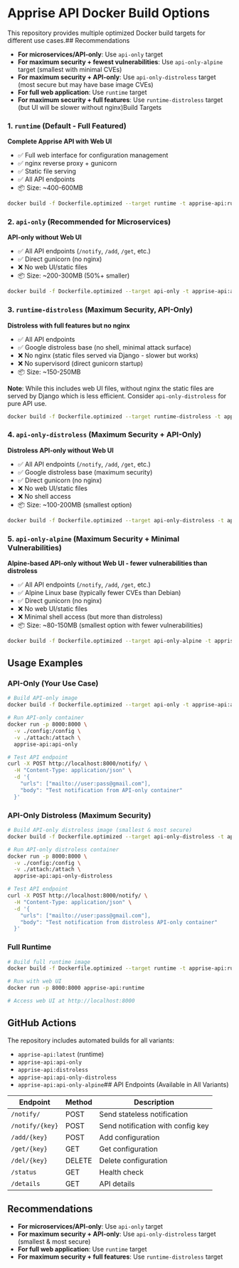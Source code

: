 # Apprise API Docker Build Options

This repository provides multiple optimized Docker build targets for different use cases.## Recommendations

- **For microservices/API-only**: Use `api-only` target
- **For maximum security + fewest vulnerabilities**: Use `api-only-alpine` target (smallest with minimal CVEs)
- **For maximum security + API-only**: Use `api-only-distroless` target (most secure but may have base image CVEs)
- **For full web application**: Use `runtime` target
- **For maximum security + full features**: Use `runtime-distroless` target (but UI will be slower without nginx)Build Targets

### 1. `runtime` (Default - Full Featured)
**Complete Apprise API with Web UI**
- ✅ Full web interface for configuration management
- ✅ nginx reverse proxy + gunicorn
- ✅ Static file serving
- ✅ All API endpoints
- 📦 Size: ~400-600MB

```bash
docker build -f Dockerfile.optimized --target runtime -t apprise-api:runtime .
```

### 2. `api-only` (Recommended for Microservices)
**API-only without Web UI**
- ✅ All API endpoints (`/notify`, `/add`, `/get`, etc.)
- ✅ Direct gunicorn (no nginx)
- ❌ No web UI/static files
- 📦 Size: ~200-300MB (50%+ smaller)

```bash
docker build -f Dockerfile.optimized --target api-only -t apprise-api:api-only .
```

### 3. `runtime-distroless` (Maximum Security, API-Only)
**Distroless with full features but no nginx**
- ✅ All API endpoints
- ✅ Google distroless base (no shell, minimal attack surface)
- ❌ No nginx (static files served via Django - slower but works)
- ❌ No supervisord (direct gunicorn startup)
- 📦 Size: ~150-250MB

**Note**: While this includes web UI files, without nginx the static files are served by Django which is less efficient. Consider `api-only-distroless` for pure API use.

```bash
docker build -f Dockerfile.optimized --target runtime-distroless -t apprise-api:distroless .
```

### 4. `api-only-distroless` (Maximum Security + API-Only)
**Distroless API-only without Web UI**
- ✅ All API endpoints (`/notify`, `/add`, `/get`, etc.)
- ✅ Google distroless base (maximum security)
- ✅ Direct gunicorn (no nginx)
- ❌ No web UI/static files
- ❌ No shell access
- 📦 Size: ~100-200MB (smallest option)

```bash
docker build -f Dockerfile.optimized --target api-only-distroless -t apprise-api:api-only-distroless .
```

### 5. `api-only-alpine` (Maximum Security + Minimal Vulnerabilities)
**Alpine-based API-only without Web UI - fewer vulnerabilities than distroless**
- ✅ All API endpoints (`/notify`, `/add`, `/get`, etc.)
- ✅ Alpine Linux base (typically fewer CVEs than Debian)
- ✅ Direct gunicorn (no nginx)
- ❌ No web UI/static files
- ❌ Minimal shell access (but more than distroless)
- 📦 Size: ~80-150MB (smallest option with fewer vulnerabilities)

```bash
docker build -f Dockerfile.optimized --target api-only-alpine -t apprise-api:api-only-alpine .
```

## Usage Examples

### API-Only (Your Use Case)
```bash
# Build API-only image
docker build -f Dockerfile.optimized --target api-only -t apprise-api:api-only .

# Run API-only container
docker run -p 8000:8000 \
  -v ./config:/config \
  -v ./attach:/attach \
  apprise-api:api-only

# Test API endpoint
curl -X POST http://localhost:8000/notify/ \
  -H "Content-Type: application/json" \
  -d '{
    "urls": ["mailto://user:pass@gmail.com"],
    "body": "Test notification from API-only container"
  }'
```

### API-Only Distroless (Maximum Security)
```bash
# Build API-only distroless image (smallest & most secure)
docker build -f Dockerfile.optimized --target api-only-distroless -t apprise-api:api-only-distroless .

# Run API-only distroless container
docker run -p 8000:8000 \
  -v ./config:/config \
  -v ./attach:/attach \
  apprise-api:api-only-distroless

# Test API endpoint
curl -X POST http://localhost:8000/notify/ \
  -H "Content-Type: application/json" \
  -d '{
    "urls": ["mailto://user:pass@gmail.com"],
    "body": "Test notification from distroless API-only container"
  }'
```

### Full Runtime
```bash
# Build full runtime image
docker build -f Dockerfile.optimized --target runtime -t apprise-api:runtime .

# Run with web UI
docker run -p 8000:8000 apprise-api:runtime

# Access web UI at http://localhost:8000
```

## GitHub Actions

The repository includes automated builds for all variants:

- `apprise-api:latest` (runtime)
- `apprise-api:api-only`
- `apprise-api:distroless`
- `apprise-api:api-only-distroless`
- `apprise-api:api-only-alpine`## API Endpoints (Available in All Variants)

| Endpoint | Method | Description |
|----------|--------|-------------|
| `/notify/` | POST | Send stateless notification |
| `/notify/{key}` | POST | Send notification with config key |
| `/add/{key}` | POST | Add configuration |
| `/get/{key}` | GET | Get configuration |
| `/del/{key}` | DELETE | Delete configuration |
| `/status` | GET | Health check |
| `/details` | GET | API details |

## Recommendations

- **For microservices/API-only**: Use `api-only` target
- **For maximum security + API-only**: Use `api-only-distroless` target (smallest & most secure)
- **For full web application**: Use `runtime` target
- **For maximum security + full features**: Use `runtime-distroless` target
